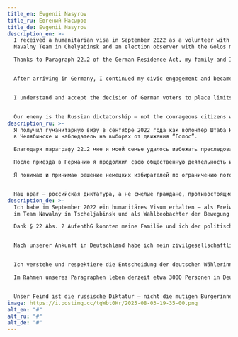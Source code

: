 ```yaml
---
title_en: Evgenii Nasyrov
title_ru: Евгений Насыров
title_de: Evgenii Nasyrov
description_en: >-
  I received a humanitarian visa in September 2022 as a volunteer with the
  Navalny Team in Chelyabinsk and an election observer with the Golos movement.

  Thanks to Paragraph 22.2 of the German Residence Act, my family and I were able to escape political persecution, gain residency in a safe country, learn the language to B2 level, and integrate into German society.


  After arriving in Germany, I continued my civic engagement and became the coordinator of Navalny’s Team Germany.


  I understand and accept the decision of German voters to place limits on migration. Under this specific paragraph, around 3,000 people currently live in Germany — a relatively small number compared to other categories. Yet the potential of this small group plays a crucial role in preserving democratic opposition and civil society in Russia.


  Our enemy is the Russian dictatorship — not the courageous citizens who stand up to it.
description_ru: >-
  Я получил гуманитарную визу в сентябре 2022 года как волонтёр Штаба Навального
  в Челябинске и наблюдатель на выборах от движения “Голос”. 

  Благодаря параграфу 22.2 мне и моей семье удалось избежать преследования и получить резидентство в безопасной стране, выучить язык до уровня B2, интегрироваться в немецкое общество.

  После приезда в Германию я продолжил свою общественную деятельность и стал координатором Команды Навального Германия.

  Я понимаю и принимаю решение немецких избирателей по ограничению потока мигрантов в Германию. По нашему параграфу в Германии находится около 3000 человек — это небольшое количество по сравнению с остальными категориями. Однако потенциал этой небольшой группы мигрантов играет важную роль в сохранении демократической оппозиции и гражданского общества в России.


  Наш враг — российская диктатура, а не смелые граждане, противостоящие ей.
description_de: >-
  Ich habe im September 2022 ein humanitäres Visum erhalten – als Freiwilliger
  im Team Nawalny in Tscheljabinsk und als Wahlbeobachter der Bewegung „Golos“.

  Dank § 22 Abs. 2 AufenthG konnten meine Familie und ich der politischen Verfolgung entgehen, in einem sicheren Land Schutz finden, die deutsche Sprache bis zum Niveau B2 erlernen und uns erfolgreich in die deutsche Gesellschaft integrieren.


  Nach unserer Ankunft in Deutschland habe ich mein zivilgesellschaftliches Engagement fortgesetzt und bin Koordinator des Nawalnys Team Deutschland geworden.


  Ich verstehe und respektiere die Entscheidung der deutschen Wählerinnen und Wähler, die Zuwanderung nach Deutschland begrenzen zu wollen.

  Im Rahmen unseres Paragraphen leben derzeit etwa 3000 Personen in Deutschland – eine vergleichsweise kleine Zahl. Doch gerade diese kleine Gruppe spielt eine bedeutende Rolle beim Erhalt der demokratischen Opposition und der Zivilgesellschaft in Russland.


  Unser Feind ist die russische Diktatur – nicht die mutigen Bürgerinnen und Bürger, die ihr die Stirn bieten.
image: https://i.postimg.cc/tgWbt0Hr/2025-08-03-19-35-00.png
alt_en: "#"
alt_ru: "#"
alt_de: "#"
---
```

